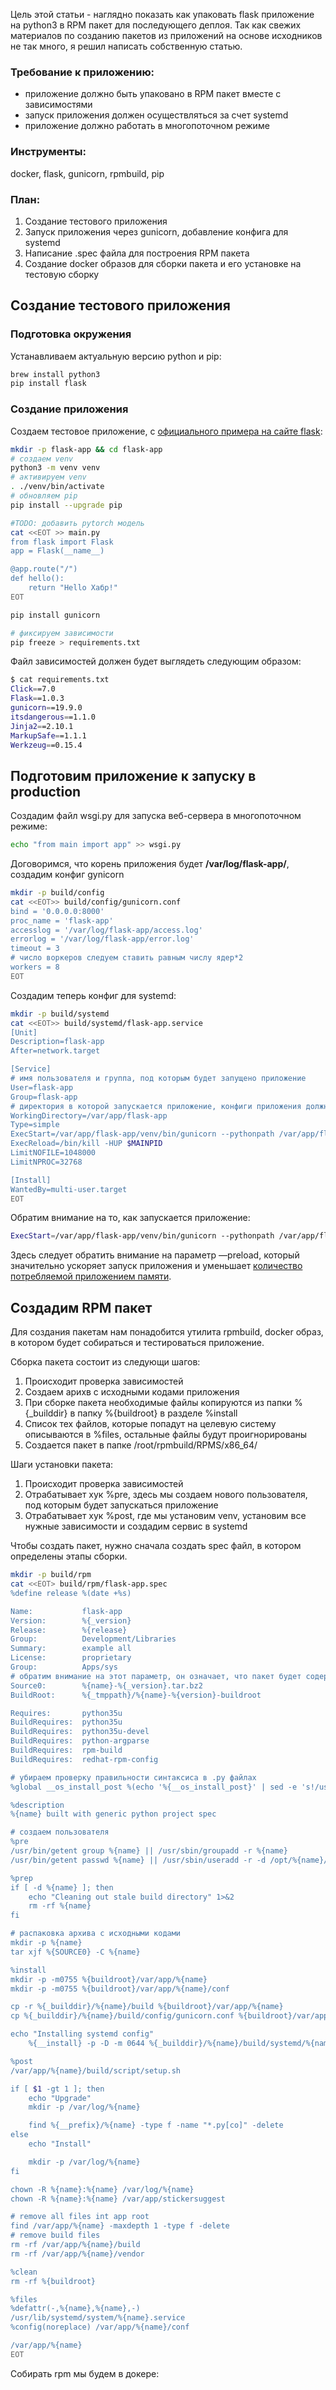 Цель этой статьи - наглядно показать как упаковать flask приложение на python3 в RPM пакет для последующего деплоя. Так как свежих материалов по созданию пакетов из приложений на основе исходников не так много, я решил написать собственную статью.

### Требование к приложению:
* приложение должно быть упаковано в RPM пакет вместе с зависимостями
* запуск приложения должен осуществляться за счет systemd
* приложение должно работать в многопоточном режиме

### Инструменты:
docker, flask, gunicorn, rpmbuild, pip

### План:
1. Создание тестового приложения
2. Запуск приложения через gunicorn, добавление конфига для systemd
3. Написание .spec файла для построения RPM пакета
4. Создание docker образов для сборки пакета и его установке на тестовую сборку

## Создание тестового приложения
### Подготовка окружения
Устанавливаем актуальную версию python и pip:
```bash
brew install python3
pip install flask
```

### Создание приложения

Создаем тестовое приложение, с <a href="http://flask.pocoo.org/">официального примера на сайте flask</a>:

```bash
mkdir -p flask-app && cd flask-app
# создаем venv
python3 -m venv venv
# активируем venv
. ./venv/bin/activate
# обновляем pip
pip install --upgrade pip

#TODO: добавить pytorch модель
cat <<EOT >> main.py
from flask import Flask
app = Flask(__name__)

@app.route("/")
def hello():
    return "Hello Хабр!"
EOT

pip install gunicorn

# фиксируем зависимости
pip freeze > requirements.txt
```

Файл зависимостей должен будет выглядеть следующим образом:
```bash
$ cat requirements.txt
Click==7.0
Flask==1.0.3
gunicorn==19.9.0
itsdangerous==1.1.0
Jinja2==2.10.1
MarkupSafe==1.1.1
Werkzeug==0.15.4
```

## Подготовим приложение к запуску в production
Создадим файл wsgi.py для запуска веб-сервера в многопоточном режиме:
```bash
echo "from main import app" >> wsgi.py
```

Договоримся, что корень приложения будет **/var/log/flask-app/**, создадим конфиг gynicorn

```bash
mkdir -p build/config
cat <<EOT>> build/config/gunicorn.conf
bind = '0.0.0.0:8000'
proc_name = 'flask-app'
accesslog = '/var/log/flask-app/access.log'
errorlog = '/var/log/flask-app/error.log'
timeout = 3
# число воркеров следуем ставить равным числу ядер*2 
workers = 8
EOT
```

Создадим теперь конфиг для  systemd:

```bash
mkdir -p build/systemd
cat <<EOT>> build/systemd/flask-app.service
[Unit]
Description=flask-app
After=network.target

[Service]
# имя пользователя и группа, под которым будет запущено приложение
User=flask-app
Group=flask-app
# директория в которой запускается приложение, конфиги приложения должны находиться в ней, иначе могут случиться ошибки доступа к файлам
WorkingDirectory=/var/app/flask-app
Type=simple
ExecStart=/var/app/flask-app/venv/bin/gunicorn --pythonpath /var/app/flask-app/sticker_app wsgi:app -c /var/app/flask-app/conf/gunicorn.conf --preload
ExecReload=/bin/kill -HUP $MAINPID
LimitNOFILE=1048000
LimitNPROC=32768

[Install]
WantedBy=multi-user.target
EOT
```

 Обратим внимание на то, как запускается приложение:

````bash
ExecStart=/var/app/flask-app/venv/bin/gunicorn --pythonpath /var/app/flask-app/sticker_app wsgi:app -c /var/app/flask-app/conf/gunicorn.conf --preload
````

Здесь следует обратить внимание на параметр —preload, который значительно ускоряет запуск приложения и уменьшает [количество потребляемой приложением памяти](http://docs.gunicorn.org/en/stable/settings.html#preload-app). 

## Создадим RPM пакет

Для создания пакетам нам понадобится утилита rpmbuild, docker образ, в котором будет собираться и тестироваться приложение. 

Сборка пакета состоит из следующи шагов:

1. Происходит проверка зависимостей 
2. Создаем арихв с исходными кодами приложения
3. При сборке пакета необходимые файлы копируются из папки %{_builddir} в папку %{buildroot} в разделе %install
4. Список тех файлов, которые попадут на целевую систему описываются в %files, остальные файлы будут проигнорированы
5. Создается пакет в папке /root/rpmbuild/RPMS/x86_64/

Шаги установки пакета:

1. Происходит проверка зависимостей
2. Отрабатывает хук %pre, здесь мы создаем нового пользователя, под которым будет запускаться приложение
3. Отрабатывает хук %post, где мы установим venv, установим все нужные зависимости и создадим сервис в systemd

Чтобы создать пакет, нужно сначала создать spec файл, в котором определены этапы сборки. 

```bash
mkdir -p build/rpm
cat <<EOT> build/rpm/flask-app.spec
%define release %(date +%s)

Name:           flask-app
Version:        %{_version}
Release:        %{release}
Group:          Development/Libraries
Summary:        example all
License:        proprietary
Group:          Apps/sys
# обратим внимание на этот параметр, он означает, что пакет будет содержать исходные коды программы
Source0:        %{name}-%{_version}.tar.bz2
BuildRoot:      %{_tmppath}/%{name}-%{version}-buildroot

Requires:       python35u
BuildRequires:  python35u
BuildRequires:  python35u-devel
BuildRequires:  python-argparse
BuildRequires:  rpm-build
BuildRequires:  redhat-rpm-config

# убираем проверку правильности синтаксиса в .py файлах
%global __os_install_post %(echo '%{__os_install_post}' | sed -e 's!/usr/lib[^[:space:]]*/brp-python-bytecompile[[:space:]].*$!!g')

%description
%{name} built with generic python project spec

# создаем пользователя
%pre
/usr/bin/getent group %{name} || /usr/sbin/groupadd -r %{name}
/usr/bin/getent passwd %{name} || /usr/sbin/useradd -r -d /opt/%{name}/ -s /bin/false %{name} -g %{name}

%prep
if [ -d %{name} ]; then
    echo "Cleaning out stale build directory" 1>&2
    rm -rf %{name}
fi

# распаковка архива с исходными кодами
mkdir -p %{name}
tar xjf %{SOURCE0} -C %{name}

%install
mkdir -p -m0755 %{buildroot}/var/app/%{name}
mkdir -p -m0755 %{buildroot}/var/app/%{name}/conf

cp -r %{_builddir}/%{name}/build %{buildroot}/var/app/%{name}
cp %{_builddir}/%{name}/build/config/gunicorn.conf %{buildroot}/var/app/%{name}/conf/gunicorn.conf

echo "Installing systemd config"
    %{__install} -p -D -m 0644 %{_builddir}/%{name}/build/systemd/%{name}.service %{buildroot}/usr/lib/systemd/system/%{name}.service

%post
/var/app/%{name}/build/script/setup.sh

if [ $1 -gt 1 ]; then
    echo "Upgrade"
    mkdir -p /var/log/%{name}

    find %{__prefix}/%{name} -type f -name "*.py[co]" -delete
else
    echo "Install"

    mkdir -p /var/log/%{name}
fi

chown -R %{name}:%{name} /var/log/%{name}
chown -R %{name}:%{name} /var/app/stickersuggest

# remove all files int app root
find /var/app/%{name} -maxdepth 1 -type f -delete
# remove build files
rm -rf /var/app/%{name}/build
rm -rf /var/app/%{name}/vendor

%clean
rm -rf %{buildroot}

%files
%defattr(-,%{name},%{name},-)
/usr/lib/systemd/system/%{name}.service
%config(noreplace) /var/app/%{name}/conf

/var/app/%{name}
EOT
```

Собирать rpm мы будем в докере:



